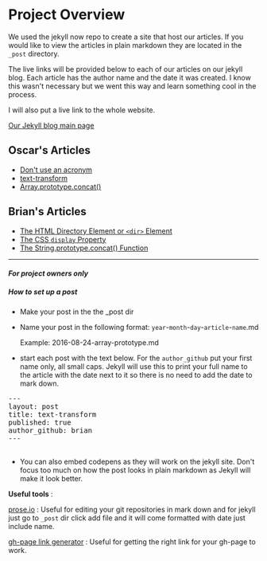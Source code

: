 # Project Overview

We used the jekyll now repo to create a site that host our articles. If you would like to view the articles 
in plain markdown they are located in the `_post` directory. 

The live links will be provided below to each of our articles on our jekyll blog. Each article has the author name and the date it was
created. I know this wasn't necessary but we went this way and learn something cool in the process.

I will also put a live link to the whole website. 


[Our Jekyll blog main page](https://oscarrobertrodriguez.github.io/encyclopediaEntries/)

## Oscar's Articles 
 * [Don't use an acronym](https://oscarrobertrodriguez.github.io/encyclopediaEntries/acronym/)
 * [text-transform](https://oscarrobertrodriguez.github.io/encyclopediaEntries/your-text-transform/)
 * [Array.prototype.concat()](https://oscarrobertrodriguez.github.io/encyclopediaEntries/array-prototype-concat/)

## Brian's Articles
 * [The HTML Directory Element or `<dir>` Element](https://oscarrobertrodriguez.github.io/encyclopediaEntries/dir/) 
 * [The CSS `display` Property](https://oscarrobertrodriguez.github.io/encyclopediaEntries/display/) 
 * [The String.prototype.concat() Function](https://oscarrobertrodriguez.github.io/encyclopediaEntries/string.prototype.concat()/) 
 
 
 
<hr> 


#### _For project owners only_

##### How to set up a post

* Make your post in the the _post dir
* Name your post in the following format: `year`-`month`-`day`-`article`-`name`.md  

   Example:  2016-08-24-array-prototype.md
   
* start each post with the text below. For the `author_github` put your first name only, all small caps. 
  Jekyll will use this to print your full name to the article with the date next to it so there is no need to
  add the date to mark down. 

<pre>
---
layout: post
title: text-transform 
published: true
author_github: brian
---
 </pre>
 
 * You can also embed codepens as they will work on the jekyll site. Don't focus too much on how the post looks in plain markdown as 
 Jekyll will make it look better. 
 
 **Useful tools** :
 
 [prose.io](http://prose.io) : Useful for editing your git repositories in mark down and for jekyll just go to `_post` dir click
  add file and it will come formatted with date just include name.
  
 [gh-page link generator](http://drastudio.github.io/url-generator/)  : Useful for getting the right link for your gh-page to work.
 
 
